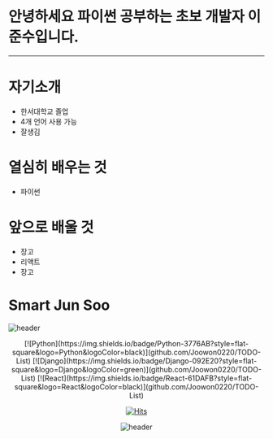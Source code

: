 # 안녕하세요 파이썬 공부하는 초보 개발자 이준수입니다.
-------------------------
# 자기소개
+ 한서대학교 졸업
+ 4개 언어 사용 가능
+ 잘생김

# 열심히 배우는 것
+ 파이썬

# 앞으로 배울 것
+ 장고
+ 리액트
+ 장고

# Smart Jun Soo

![header](https://capsule-render.vercel.app/api?type=wave&color=auto&height=300&section=header&text=DevpSoo&fontSize=90)
<div align=center>
  [![Python](https://img.shields.io/badge/Python-3776AB?style=flat-square&logo=Python&logoColor=black)](github.com/Joowon0220/TODO-List)
  [![Django](https://img.shields.io/badge/Django-092E20?style=flat-square&logo=Django&logoColor=green)](github.com/Joowon0220/TODO-List)
  [![React](https://img.shields.io/badge/React-61DAFB?style=flat-square&logo=React&logoColor=black)](github.com/Joowon0220/TODO-List)


[![Hits](https://hits.seeyoufarm.com/api/count/incr/badge.svg?url=https%3A%2F%2Fgithub.com%2Fjunsoo-cpu&count_bg=%23EEF214&title_bg=%23B52291&icon=&icon_color=%23151E8D&title=hits&edge_flat=false)](https://hits.seeyoufarm.com)


![header](https://capsule-render.vercel.app/api?type=rounded&color=gradient&text=%20passion!%20&height=300&fontSize=100&textBg=true)
